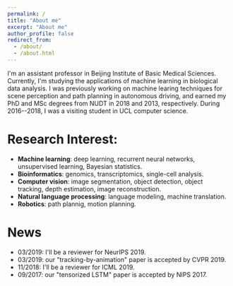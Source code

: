 ```yaml
---
permalink: /
title: "About me"
excerpt: "About me"
author_profile: false
redirect_from: 
  - /about/
  - /about.html
---
```



I'm an assistant professor in Beijing Institute of Basic Medical Sciences.
Currently, I'm studying the applications of machine learning in biological data analysis.
I was previously working on machine learing techniques for scene perception and path planning in autonomous driving, and earned my PhD and MSc degrees from NUDT in 2018 and 2013, respectively.
During 2016--2018, I was a visiting student in UCL computer science.


# Research Interest:
* **Machine learning**: deep learning, recurrent neural networks, unsupervised learning, Bayesian statistics.
* **Bioinformatics**: genomics, transcriptomics, single-cell analysis.
* **Computer vision**: image segmentation, object detection, object tracking, depth estimation, image reconstruction.
* **Natural language processing**: language modeling, machine translation.
* **Robotics**: path plannig, motion planning.


# News
* 03/2019: I'll be a reviewer for NeurIPS 2019.
* 03/2019: our "tracking-by-animation" paper is accepted by CVPR 2019.
* 11/2018: I'll be a reviewer for ICML 2019.
* 09/2017: our "tensorized LSTM" paper is accepted by NIPS 2017.
